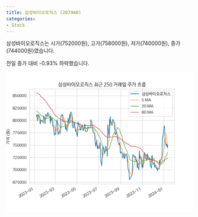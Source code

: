 ```yaml
---
title: 삼성바이오로직스 (207940)
categories:
- Stock
---
```


삼성바이오로직스는 시가(752000원), 고가(758000원), 저가(740000원), 종가(744000원)였습니다.

전일 종가 대비 -0.93% 하락했습니다.

<!-- more -->

![207940](/assets/images/stock/207940.png)